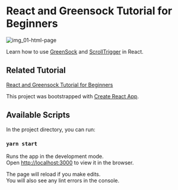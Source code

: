 # React and Greensock Tutorial for Beginners

![img_01-html-page](/src/images/img_react-gsap-cover.png)

Learn how to use [GreenSock](http://www.greensock.com/?ref=15167) and [ScrollTrigger](https://greensock.com/scrolltrigger/?ref=15167) in React.

## Related Tutorial
[React and Greensock Tutorial for Beginners](https://ihatetomatoes.net/react-and-greensock-tutorial-for-beginners/)


This project was bootstrapped with [Create React App](https://github.com/facebook/create-react-app).

## Available Scripts

In the project directory, you can run:

### `yarn start`

Runs the app in the development mode.<br />
Open [http://localhost:3000](http://localhost:3000) to view it in the browser.

The page will reload if you make edits.<br />
You will also see any lint errors in the console.